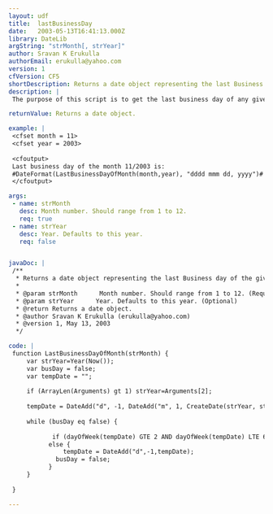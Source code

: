 ```yaml
---
layout: udf
title:  lastBusinessDay
date:   2003-05-13T16:41:13.000Z
library: DateLib
argString: "strMonth[, strYear]"
author: Sravan K Erukulla
authorEmail: erukulla@yahoo.com
version: 1
cfVersion: CF5
shortDescription: Returns a date object representing the last Business day of the given month
description: |
 The purpose of this script is to get the last business day of any given month and year. Year is optional.

returnValue: Returns a date object.

example: |
 <cfset month = 11>
 <cfset year = 2003>
 
 <cfoutput>
 Last business day of the month 11/2003 is: 
 #DateFormat(LastBusinessDayOfMonth(month,year), "dddd mmm dd, yyyy")#
 </cfoutput>

args:
 - name: strMonth
   desc: Month number. Should range from 1 to 12.
   req: true
 - name: strYear
   desc: Year. Defaults to this year.
   req: false


javaDoc: |
 /**
  * Returns a date object representing the last Business day of the given month
  * 
  * @param strMonth      Month number. Should range from 1 to 12. (Required)
  * @param strYear      Year. Defaults to this year. (Optional)
  * @return Returns a date object. 
  * @author Sravan K Erukulla (erukulla@yahoo.com) 
  * @version 1, May 13, 2003 
  */

code: |
 function LastBusinessDayOfMonth(strMonth) {
     var strYear=Year(Now());
     var busDay = false;
     var tempDate = "";
 
     if (ArrayLen(Arguments) gt 1) strYear=Arguments[2];
 
     tempDate = DateAdd("d", -1, DateAdd("m", 1, CreateDate(strYear, strMonth, 1)));
     
     while (busDay eq false) {
           
            if (dayOfWeek(tempDate) GTE 2 AND dayOfWeek(tempDate) LTE 6) return tempDate;
           else {
               tempDate = DateAdd("d",-1,tempDate);
             busDay = false;
           }
     }
     
 }

---
```


